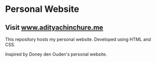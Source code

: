 # Personal Website
## Visit www.adityachinchure.me

This repository hosts my personal website.
Developed using HTML and CSS.

Inspired by Doney den Ouden's personal website.

